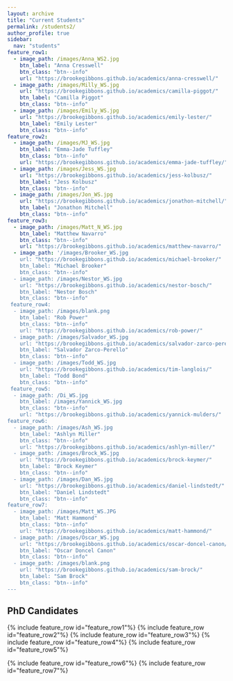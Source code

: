 ```yaml
---
layout: archive
title: "Current Students"
permalink: /students2/
author_profile: true
sidebar:
  nav: "students"
feature_row1:
  - image_path: /images/Anna_WS2.jpg
    btn_label: "Anna Cresswell"
    btn_class: "btn--info"
    url: "https://brookegibbons.github.io/academics/anna-cresswell/"
  - image_path: /images/Milly_WS.jpg
    url: "https://brookegibbons.github.io/academics/camilla-piggot/"
    btn_label: "Camilla Piggot"
    btn_class: "btn--info"
  - image_path: /images/Emily_WS.jpg
    url: "https://brookegibbons.github.io/academics/emily-lester/"
    btn_label: "Emily Lester"
    btn_class: "btn--info"
feature_row2:
  - image_path: /images/MJ_WS.jpg
    btn_label: "Emma-Jade Tuffley"
    btn_class: "btn--info"
    url: "https://brookegibbons.github.io/academics/emma-jade-tuffley/"
  - image_path: /images/Jess_WS.jpg
    url: "https://brookegibbons.github.io/academics/jess-kolbusz/"
    btn_label: "Jess Kolbusz"
    btn_class: "btn--info"
  - image_path: /images/Jon_WS.jpg
    url: "https://brookegibbons.github.io/academics/jonathon-mitchell/"
    btn_label: "Jonathon Mitchell"
    btn_class: "btn--info"
feature_row3:
  - image_path: /images/Matt_N_WS.jpg
    btn_label: "Matthew Navarro"
    btn_class: "btn--info"
    url: "https://brookegibbons.github.io/academics/matthew-navarro/"
  - image_path: '/images/Brooker_WS.jpg
    url: "https://brookegibbons.github.io/academics/michael-brooker/"
    btn_label: "Michael Brooker"
    btn_class: "btn--info"
  - image_path: /images/Nestor_WS.jpg
    url: "https://brookegibbons.github.io/academics/nestor-bosch/"
    btn_label: "Nestor Bosch"
    btn_class: "btn--info"
 feature_row4:
  - image_path: /images/blank.png
    btn_label: "Rob Power"
    btn_class: "btn--info"
    url: "https://brookegibbons.github.io/academics/rob-power/"
  - image_path: /images/Salvador_WS.jpg
    url: "https://brookegibbons.github.io/academics/salvador-zarco-perello/"
    btn_label: "Salvador Zarco-Perello"
    btn_class: "btn--info"
  - image_path: /images/Todd_WS.jpg
    url: "https://brookegibbons.github.io/academics/tim-langlois/"
    btn_label: "Todd Bond"
    btn_class: "btn--info"
 feature_row5:
  - image_path: /Di_WS.jpg
    btn_label: /images/Yannick_WS.jpg
    btn_class: "btn--info"
    url: "https://brookegibbons.github.io/academics/yannick-mulders/"
feature_row6:
  - image_path: /images/Ash_WS.jpg
    btn_label: "Ashlyn Miller"
    btn_class: "btn--info"
    url: "https://brookegibbons.github.io/academics/ashlyn-miller/"
  - image_path: /images/Brock_WS.jpg
    url: "https://brookegibbons.github.io/academics/brock-keymer/"
    btn_label: "Brock Keymer"
    btn_class: "btn--info"
  - image_path: /images/Dan_WS.jpg
    url: "https://brookegibbons.github.io/academics/daniel-lindstedt/"
    btn_label: "Daniel Lindstedt"
    btn_class: "btn--info"
feature_row7:
  - image_path: /images/Matt_WS.JPG
    btn_label: "Matt Hammond"
    btn_class: "btn--info"
    url: "https://brookegibbons.github.io/academics/matt-hammond/"
  - image_path: /images/Oscar_WS.jpg
    url: "https://brookegibbons.github.io/academics/oscar-doncel-canon/"
    btn_label: "Oscar Doncel Canon"
    btn_class: "btn--info"
  - image_path: /images/blank.png
    url: "https://brookegibbons.github.io/academics/sam-brock/"
    btn_label: "Sam Brock"
    btn_class: "btn--info"
---
```


## PhD Candidates
{% include feature_row id="feature_row1"%}
{% include feature_row id="feature_row2"%}
{% include feature_row id="feature_row3"%}
{% include feature_row id="feature_row4"%}
{% include feature_row id="feature_row5"%}



{% include feature_row id="feature_row6"%}
{% include feature_row id="feature_row7"%}

